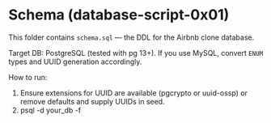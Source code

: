 # Schema (database-script-0x01)

This folder contains `schema.sql` — the DDL for the Airbnb clone database.

Target DB: PostgreSQL (tested with pg 13+). If you use MySQL, convert `ENUM` types and UUID generation accordingly.

How to run:

1. Ensure extensions for UUID are available (pgcrypto or uuid-ossp) or remove defaults and supply UUIDs in seed.
2. psql -d your_db -f
